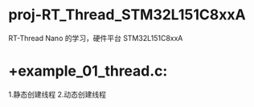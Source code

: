 # proj-RT_Thread_STM32L151C8xxA
RT-Thread Nano 的学习，硬件平台 STM32L151C8xxA

# +example_01_thread.c:
1.静态创建线程
2.动态创建线程

